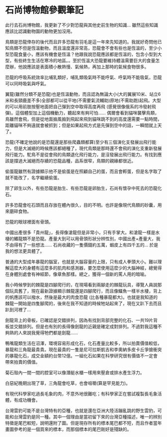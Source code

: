 # 石尚博物館參觀筆記

此行去石尚博物館，我更新了不少對恐龍與其他史前生物的知識… 雖然這些知識應該比認識動物園的動物更加沒用。

鳥類是恐龍倖存的後代而且許多恐龍有羽毛是這一年來先知道的。我就好奇問他已知鳥類不但是恆溫動物，而且溫度還非常高，恐龍會不會有些也是恆溫的，至少小型恐龍食量小，應該有機會是恆溫？他跟我說恐龍應該都是恆溫的，包含小型到大型，有些終生生活在寒冷的地區。。至於恆溫大恐龍要維持體溫需要巨大的食量怎麼辦，他說應該是表面積小散熱慢、氣候熱，再加上那時的氣候食物很多。

恐龍的呼吸系統效率比哺乳類好，哺乳類吸氣時不能呼氣、呼氣時不能吸氣，恐龍可以同時吸氣與呼氣。

翼龍(雖然分類不是恐龍)也是恆溫動物，而且認為無論大小(大的翼展10米、站立6米和長頸鹿差不多)全部都可以從平地(不需要氣流輔助)原地(不需助跑)起飛。大型的可以用前肢按壓地面把自己彈到空中取得高度再飛 (感覺很像俄系的冷發射飛彈)。這個體型加上這個機動力，聽起來有夠可怕…… 偶爾會看到貓咪襲擊鳥類，鳥雖然會飛，但是從地面搧風搧到飛起來飛到貓咪跳不到的高度還需要一點時間，距離貓咪不夠遠就會被抓到；但是如果起飛方式是先彈到空中的話，一瞬間就上天了。

恐龍(不確定他說的是恐龍還是那些爬蟲類都算)至少有三個演化支發展出飛行能力，但是大滅絕的時候應該都絕種了，現代鳥類是那時還不會飛的演化支重新發展飛行能力。駝鳥不是從會飛的鳥類退化飛行能力，是沒發展出飛行能力。有找到應該是撐過大滅絕而存續的恐龍品種，品系很窄，鳥類的親緣都很近。

偷蛋龍雖然有證據顯示他不是偷蛋是在照顧自己的蛋，而且會孵蛋，但是名字取了就不能改了，名字繼續偷蛋。

除了卵生以外，有些恐龍是胎生、有些恐龍是卵胎生，石尚有懷孕中死去的恐龍化石。

許多恐龍會吃石頭而且存放在體內很久，目的不明。也許是像現代鳥類的砂囊，用來磨碎食物。

恐龍的眼球裡面有骨頭。

中國出產很多「貴州龍」，長得像滄龍但是非常小，只有手掌大。和滄龍一樣是水棲的鰭龍類不是恐龍。產量大到可以用骨頭形狀分辨性別，中國出產+產量大，我不由得有了一些想法…… 石尚收藏的一隻價錢約五萬，蝦皮上有四千五的… 於是我的想法更具體了。

普通的大型成年暴龍的腦室，也就是大腦容量的上限，只有成人拳頭大小。難以理解這麼大的身體有這麼多的肌肉和感測器，要怎麼使用這麼少的大腦神經，總覺得在身體別處會有神經節，像章魚那樣。總之，獲得一個新的罵人用的暗喻。

我小時候學到的棘龍是四腳爬行的，在現場看到兩腳走的棘龍玩具，導覽人員說那個玩具舊了，現在最新證據顯示棘龍還是四腳爬行，而且像鱷魚一樣半水棲，背上的帆應該可以撥水，然後是最大的肉食恐龍 (比各種暴龍都大)。也就是我知道的棘龍一開始是四隻腳爬的，後來在我不知道的時候牠站起來了，現在又趴下去而且趴到河裡了…

劍龍背上的骨板，已確認是交錯排列，因為有找到背部完整的化石、一共19片背板並交錯排列。但是也有別的長得像劍龍的近親是確定成對排列。不過對我這種不夠熟的人來說我覺得牠們都是劍龍……

鴨嘴龍類生活在沼澤，環境容易形成化石，化石產量比較多，所以拍賣價值較低，暴龍和三角龍最貴貴。現在最貴的一隻是尼可拉斯凱吉和李奧納多皮卡丘爭搶衝突的暴龍化石，成交金額約台幣12億。一組化石如果在科學研究很有價值不一定會帶來拍賣的價值。

菊石殼內一間一間的腔室可以像潛艇水櫃一樣用來壓倉或排水產生浮力。

白惡紀晚期出現了草，三角龍會吃草，也會咀嚼(算是罕見能力)。

有現代科學家吃過長毛象的肉，不意外地很難吃；有科學家正在嘗試複製長毛象活體，有成功機會。

台灣雲豹可能不是台灣特有的亞種，也就是還在亞洲大陸活蹦亂跳的野生雲豹，可能和台灣雲豹是同一種。其中一個理由是當初留下來的台灣亞種描述，唯一的辨別特徵是尾巴較短，說明還附了圖。但是現存所有的標本尾巴都不短，而且作者當年畫圖參考的是一個買來的標本，而那個標本的尾巴剛好是殘缺的。
